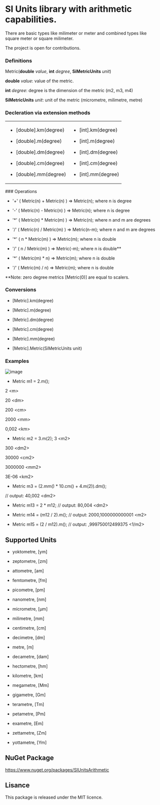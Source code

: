 # SI Units library with arithmetic capabilities.

There are basic types like milimeter or meter and combined types like square meter or square milimeter.

The project is open for contributions.

### Definitions

Metric(**double** *value*, **int** *degree*, **SiMetricUnits** *unit*)

**double** *value*: value of the metric.

**int** *degree*: degree is the dimension of the metric (m2, m3, m4)

**SiMetricUnits** *unit*: unit of the metric (micrometre, milimetre, metre)

### **Decleration via extension methods**

<table>
  <tr>
    <td>
      
- [double].km(degree)

- [double].m(degree)

- [double].dm(degree)

- [double].cm(degree)

- [double].mm(degree)
</td>
<td>
  
- [int].km(degree)

- [int].m(degree)

- [int].dm(degree)

- [int].cm(degree)

- [int].mm(degree)
</td>
</tr>
</table>
### Operations

- '+' ( Metric(n) + Metric(n) ) => Metric(n); where n is degree

- '-' ( Metric(n) - Metric(n) ) => Metric(n); where n is degree

- '*'  ( Metric(n) * Metric(m) ) => Metric(n); where n and m are degrees

- '/'  ( Metric(n) / Metric(m) ) => Metric(n-m); where n and m are degrees

- '*'  ( n *  Metric(m) ) => Metric(m);  where n is double 

- '/'  ( n / Metric(m) ) => Metric(-m); where n is double**

- '*'  ( Metric(m) * n) => Metric(m);  where n is double

- '/'  ( Metric(m)  / n) => Metric(m); where n is double

**Note: zero degree metrics [Metric(0)] are equal to scalers.

### Conversions

- [Metric].km(degree)

- [Metric].m(degree)

- [Metric].dm(degree)

- [Metric].cm(degree)

- [Metric].mm(degree)

- [Metric].Metric(SiMetricUnits unit)

  
### Examples

![image](https://github.com/kzlsahin/SiUnitsArithmetic/assets/46689277/d407e2b5-b732-4f5c-b835-8f70b8fe418e)

- Metric m1 = 2.m();

2 \<m>

20 \<dm>

200 \<cm>

2000 \<mm>

0,002 \<km>

- Metric m2 = 3.m(2);
3 \<m2>

300 \<dm2>

30000 \<cm2>

3000000 \<mm2>

3E-06 \<km2>

- Metric m3 = (2.mm() * 10.cm() + 4.m(2)).dm();

// output: 40,002 \<dm2\>

- Metric m13 = 2 * m12;
// output: 80,004 \<dm2\>

- Metric m14 = (m12 / 2).m();
// output: 2000,1000000000001 \<m2\>

- Metric m15 = (2 / m12).m();
// output: ,999750012499375 \<1/m2\>

## Supported Units

- yoktometre, [ym]

- zeptometre, [zm]

- attometre, [am]

- femtometre, [fm]

- picometre, [pm]

- nanometre, [nm]

- micrometre, [µm]

- milimetre, [mm]

- centimetre, [cm]

- decimetre, [dm]

- metre, [m]

- decametre, [dam]

- hectometre, [hm]

- kilometre, [km]

- megametre, [Mm]

- gigametre, [Gm]

- terametre, [Tm]

- petametre, [Pm]

- exametre, [Em]

- zettametre, [Zm]

- yottametre, [Ym]

## NuGet Package

https://www.nuget.org/packages/SIUnitsArithmetic

## Lisance

This package is released under the MIT licence.
